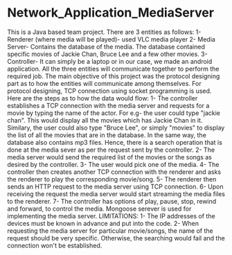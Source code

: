 # Network_Application_MediaServer
This is a Java based team project. There are 3 entities as follows:
1- Renderer (where media will be played)- used VLC media player
2- Media Server- Contains the database of the media. The database contained specific movies of Jackie Chan, Bruce Lee and a few other movies.
3- Controller- It can simply be a laptop or in our case, we made an android application.
All the three entities will communicate together to perform the required job. The main objective of this project was the protocol designing part as to how the entities will communicate among themselves. For protocol designing, TCP connection using socket programming is used.
Here are the steps as to how the data would flow:
1- The controller establishes a TCP connection with the media server and requests for a movie by typing the name of the actor. For e.g- the user could type "jackie chan". This would display all the movies which has Jackie Chan in it. Similary, the user could also type "Bruce Lee", or simply "movies" to display the list of all the movies that are in the database. In the same way, the database also contains mp3 files. Hence, there is a search operation that is done at the media sever as per the request sent by the controller.
2- The media server would send the required list of the movies or the songs as desired by the controller.
3- The user would pick one of the media.
4- The controller then creates another TCP connection with the renderer and asks the renderer to play the corresponding movie/song.
5- The renderer then sends an HTTP request to the media server using TCP connection.
6- Upon receiving the request the media server would start streaming the media files to the renderer.
7- The controller has options of play, pause, stop, rewind and forward, to control the media.
Mongoose serever is used for implementing the media server.
LIMITATIONS:
1- The IP addresses of the devices must be known in advance and put into the code.
2- When requesting the media server for particular movie/songs, the name of the request should be very specific. Otherwise, the searching would fail and the connection won't be established.

